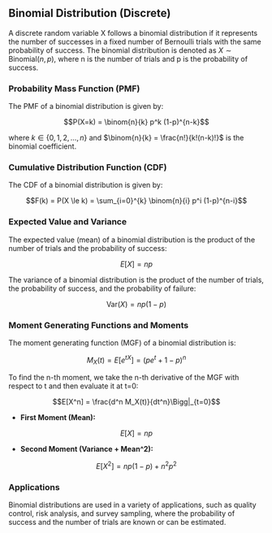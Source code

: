 ## Binomial Distribution (Discrete)

A discrete random variable X follows a binomial distribution if it represents the number of successes in a fixed number of Bernoulli trials with the same probability of success. The binomial distribution is denoted as $X \sim \text{Binomial}(n, p)$, where n is the number of trials and p is the probability of success.

### Probability Mass Function (PMF)

The PMF of a binomial distribution is given by:

$$P(X=k) = \binom{n}{k} p^k (1-p)^{n-k}$$

where $k \in \{0, 1, 2, \dots, n\}$ and $\binom{n}{k} = \frac{n!}{k!(n-k)!}$ is the binomial coefficient.

### Cumulative Distribution Function (CDF)

The CDF of a binomial distribution is given by:

$$F(k) = P(X \le k) = \sum_{i=0}^{k} \binom{n}{i} p^i (1-p)^{n-i}$$

### Expected Value and Variance

The expected value (mean) of a binomial distribution is the product of the number of trials and the probability of success:

$$E[X] = np$$

The variance of a binomial distribution is the product of the number of trials, the probability of success, and the probability of failure:

$$\text{Var}(X) = np(1-p)$$

### Moment Generating Functions and Moments

The moment generating function (MGF) of a binomial distribution is:

$$M_X(t) = E[e^{tX}] = (pe^t + 1 - p)^n$$

To find the n-th moment, we take the n-th derivative of the MGF with respect to t and then evaluate it at t=0:

$$E[X^n] = \frac{d^n M_X(t)}{dt^n}\Bigg|_{t=0}$$

* **First Moment (Mean):**

$$E[X] = np$$

* **Second Moment (Variance + Mean^2):**

$$E[X^2] = np(1-p) + n^2 p^2$$

### Applications

Binomial distributions are used in a variety of applications, such as quality control, risk analysis, and survey sampling, where the probability of success and the number of trials are known or can be estimated.
